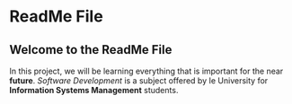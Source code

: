 ReadMe File
========================


Welcome to the ReadMe File
--------------------------

In this project, we will be learning everything that is important for the near **future**.
_Software Development_ is a subject offered by Ie University for **Information Systems Management** students.
